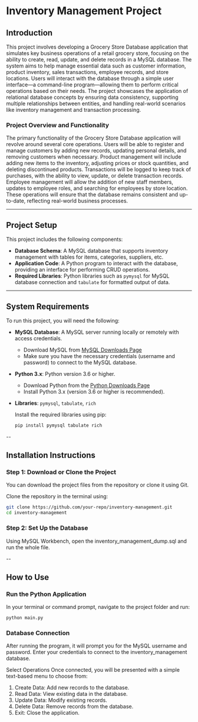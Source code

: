 # Inventory Management Project

## Introduction

This project involves developing a Grocery Store Database application that simulates key business operations of a retail grocery store, focusing on the ability to create, read, update, and delete records in a MySQL database. The system aims to help manage essential data such as customer information, product inventory, sales transactions, employee records, and store locations. Users will interact with the database through a simple user interface—a command-line program—allowing them to perform critical operations based on their needs. The project showcases the application of relational database concepts by ensuring data consistency, supporting multiple relationships between entities, and handling real-world scenarios like inventory management and transaction processing.  

### Project Overview and Functionality

The primary functionality of the Grocery Store Database application will revolve around several core operations. Users will be able to register and manage customers by adding new records, updating personal details, and removing customers when necessary. Product management will include adding new items to the inventory, adjusting prices or stock quantities, and deleting discontinued products. Transactions will be logged to keep track of purchases, with the ability to view, update, or delete transaction records. Employee management will allow the addition of new staff members, updates to employee roles, and searching for employees by store location. These operations will ensure that the database remains consistent and up-to-date, reflecting real-world business processes. 

---

## Project Setup

This project includes the following components:

- **Database Schema**: A MySQL database that supports inventory management with tables for items, categories, suppliers, etc.
- **Application Code**: A Python program to interact with the database, providing an interface for performing CRUD operations.
- **Required Libraries**: Python libraries such as `pymysql` for MySQL database connection and `tabulate` for formatted output of data.

---

## System Requirements

To run this project, you will need the following:

- **MySQL Database**: A MySQL server running locally or remotely with access credentials.
	- Download MySQL from [MySQL Downloads Page](https://dev.mysql.com/downloads/installer/)
	- Make sure you have the necessary credentials (username and password) to connect to the MySQL database.

- **Python 3.x**: Python version 3.6 or higher.
	- Download Python from the [Python Downloads Page](https://www.python.org/downloads/)
	- Install Python 3.x (version 3.6 or higher is recommended).

- **Libraries**: `pymysql`, `tabulate`, `rich`
  
  Install the required libraries using pip:
  ```bash
  pip install pymysql tabulate rich
  ```

-- 

## Installation Instructions

### Step 1: Download or Clone the Project

You can download the project files from the repository or clone it using Git.

Clone the repository in the terminal using:

```bash
git clone https://github.com/your-repo/inventory-management.git
cd inventory-management
```

### Step 2: Set Up the Database

Using MySQL Workbench, open the inventory_management_dump.sql and run the whole file.


-- 

## How to Use

### Run the Python Application

In your terminal or command prompt, navigate to the project folder and run:

```bash
python main.py
```

### Database Connection
After running the program, it will prompt you for the MySQL username and password. Enter your credentials to connect to the inventory_management database.

Select Operations
Once connected, you will be presented with a simple text-based menu to choose from:

1. Create Data: Add new records to the database.
2. Read Data: View existing data in the database.
3. Update Data: Modify existing records.
4. Delete Data: Remove records from the database.
5. Exit: Close the application.


